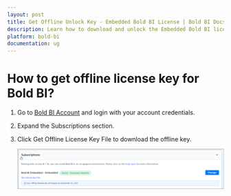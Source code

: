 ```yaml
---
layout: post
title: Get Offline Unlock Key - Embedded Bold BI License | Bold BI Docs
description: Learn how to download and unlock the Embedded Bold BI license key in offline mode from your Bold BI Embedded Subscription.
platform: bold-bi
documentation: ug
---
```


# How to get offline license key for Bold BI?

1.	Go to [Bold BI Account](https://www.boldbi.com/account/downloads/embedded) and login with your account credentials.

2.	Expand the Subscriptions section.

3.	Click Get Offline License Key File to download the offline key.

    ![Offline License](/static/assets/faq/images/offline-license.png)
 

